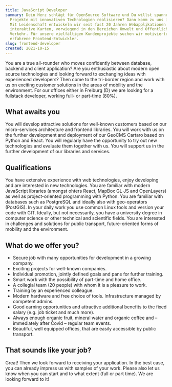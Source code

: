 ```yaml
---
title: JavaScript Developer
summary: Dein Herz schlägt für OpenSource Software und Du willst spannende
  Projekte mit innovativen Technologien realisieren? Dann komm zu uns ins Team!
  Mit Leidenschaft entwickeln wir seit fast 20 Jahren Webapplikationen und
  interaktive Karten, vorwiegend in den Bereichen Umwelt und Öffentlicher
  Verkehr. Für unsere vielfältigen Kundenprojekte suchen wir motivierte und
  erfahrene Frontend-Entwickler.
slug: frontend-developer
created: 2021-10-15
---
```

You are a true all-rounder who moves confidently between database, backend and client application? Are you enthusiastic about modern open source technologies and looking forward to exchanging ideas with experienced developers? Then come to the tri-border region and work with us on exciting customer solutions in the areas of mobility and the environment. For our offices either in Freiburg (D) we are looking for a fullstack developer, working full- or part-time (80%).

## What awaits you

You will develop attractive solutions for well-known customers based on our micro-services architecture and frontend libraries. You will work with us on the further development and deployment of our GeoCMS Cartaro based on Python and React. You will regularly have the opportunity to try out new technologies and evaluate them together with us. You will support us in the further development of our libraries and services.

## Qualifications

You have extensive experience with web technologies, enjoy developing and are interested in new technologies. You are familiar with modern JavaScript libraries (amongst ohters React, MapBox GL JS and OpenLayers) as well as project-oriented programming with Python. You are familiar with databases such as PostgreSQL and ideally also with geo-operators (PostGIS). In your daily work you use common Linux tools and version your code with GIT. Ideally, but not necessarily, you have a university degree in computer science or other technical and scientific fields. You are interested in challenges and solutions for public transport, future-oriented forms of mobility and the environment.

## What do we offer you?

* Secure job with many opportunities for development in a growing company.
* Exciting projects for well-known companies.
* Individual promotion, jointly defined goals and pans for further training.
* Smart work with the possibility of part-time and home office. 
* A collegial team (20 people) with whom it is a pleasure to work.
* Training by an experienced colleague.
* Modern hardware and free choice of tools. Infrastructure managed by competent admins. 
* Good earning opportunities and attractive additional benefits to the fixed salary (e.g.  job ticket and much more). 
* Always enough organic fruit, mineral water and organic coffee and – immediately after Covid – regular team events.
* Beautiful, well equipped offices, that are easily accessible by public transport. 

## That sounds like your job?

Great! Then we look forward to receiving your application. In the best case, you can already impress us with samples of your work. Please also let us know when you can start and to what extent (full or part time). We are looking forward to it!